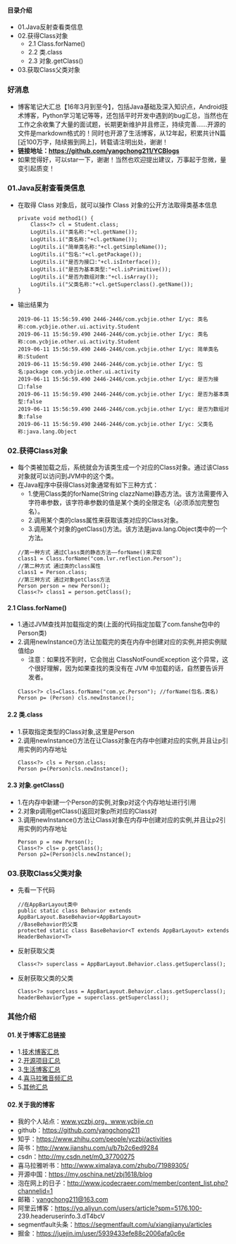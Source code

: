 #### 目录介绍
- 01.Java反射查看类信息
- 02.获得Class对象
    - 2.1 Class.forName()
    - 2.2 类.class
    - 2.3 对象.getClass()
- 03.获取Class父类对象




### 好消息
- 博客笔记大汇总【16年3月到至今】，包括Java基础及深入知识点，Android技术博客，Python学习笔记等等，还包括平时开发中遇到的bug汇总，当然也在工作之余收集了大量的面试题，长期更新维护并且修正，持续完善……开源的文件是markdown格式的！同时也开源了生活博客，从12年起，积累共计N篇[近100万字，陆续搬到网上]，转载请注明出处，谢谢！
- **链接地址：https://github.com/yangchong211/YCBlogs**
- 如果觉得好，可以star一下，谢谢！当然也欢迎提出建议，万事起于忽微，量变引起质变！




### 01.Java反射查看类信息
- 在取得 Class 对象后，就可以操作 Class 对象的公开方法取得类基本信息
    ```
    private void method1() {
        Class<?> cl = Student.class;
        LogUtils.i("类名称:"+cl.getName());
        LogUtils.i("类名称:"+cl.getName());
        LogUtils.i("简单类名称:"+cl.getSimpleName());
        LogUtils.i("包名:"+cl.getPackage());
        LogUtils.i("是否为接口:"+cl.isInterface());
        LogUtils.i("是否为基本类型:"+cl.isPrimitive());
        LogUtils.i("是否为数组对象:"+cl.isArray());
        LogUtils.i("父类名称:"+cl.getSuperclass().getName());
    }
    ```
- 输出结果为
    ```
    2019-06-11 15:56:59.490 2446-2446/com.ycbjie.other I/yc: 类名称:com.ycbjie.other.ui.activity.Student
    2019-06-11 15:56:59.490 2446-2446/com.ycbjie.other I/yc: 类名称:com.ycbjie.other.ui.activity.Student
    2019-06-11 15:56:59.490 2446-2446/com.ycbjie.other I/yc: 简单类名称:Student
    2019-06-11 15:56:59.490 2446-2446/com.ycbjie.other I/yc: 包名:package com.ycbjie.other.ui.activity
    2019-06-11 15:56:59.490 2446-2446/com.ycbjie.other I/yc: 是否为接口:false
    2019-06-11 15:56:59.490 2446-2446/com.ycbjie.other I/yc: 是否为基本类型:false
    2019-06-11 15:56:59.490 2446-2446/com.ycbjie.other I/yc: 是否为数组对象:false
    2019-06-11 15:56:59.490 2446-2446/com.ycbjie.other I/yc: 父类名称:java.lang.Object
    ```



### 02.获得Class对象
- 每个类被加载之后，系统就会为该类生成一个对应的Class对象。通过该Class对象就可以访问到JVM中的这个类。
- 在Java程序中获得Class对象通常有如下三种方式：
    - 1.使用Class类的forName\(String clazzName\)静态方法。该方法需要传入字符串参数，该字符串参数的值是某个类的全限定名（必须添加完整包名）。
    - 2.调用某个类的class属性来获取该类对应的Class对象。
    - 3.调用某个对象的getClass\(\)方法。该方法是java.lang.Object类中的一个方法。
    ```
    //第一种方式 通过Class类的静态方法——forName()来实现
    class1 = Class.forName("com.lvr.reflection.Person");
    //第二种方式 通过类的class属性
    class1 = Person.class;
    //第三种方式 通过对象getClass方法
    Person person = new Person();
    Class<?> class1 = person.getClass();
    ```


#### 2.1 Class.forName()
- 1.通过JVM查找并加载指定的类(上面的代码指定加载了com.fanshe包中的Person类)
- 2.调用newInstance()方法让加载完的类在内存中创建对应的实例,并把实例赋值给p
    - 注意：如果找不到时，它会抛出 ClassNotFoundException 这个异常，这个很好理解，因为如果查找的类没有在 JVM 中加载的话，自然要告诉开发者。
    ```
    Class<?> cls=Class.forName("com.yc.Person"); //forName(包名.类名)
    Person p= (Person) cls.newInstance();
    ```



#### 2.2 类.class
- 1.获取指定类型的Class对象,这里是Person
- 2.调用newInstance()方法在让Class对象在内存中创建对应的实例,并且让p引用实例的内存地址
    ```
    Class<?> cls = Person.class;
    Person p=(Person)cls.newInstance();
    ```


#### 2.3 对象.getClass()
- 1.在内存中新建一个Person的实例,对象p对这个内存地址进行引用
- 2.对象p调用getClass()返回对象p所对应的Class对
- 3.调用newInstance()方法让Class对象在内存中创建对应的实例,并且让p2引用实例的内存地址
    ```
    Person p = new Person();
    Class<?> cls= p.getClass();
    Person p2=(Person)cls.newInstance();
    ```


### 03.获取Class父类对象
- 先看一下代码
    ```
    //在AppBarLayout类中
    public static class Behavior extends AppBarLayout.BaseBehavior<AppBarLayout>
    //BaseBehavior的父类
    protected static class BaseBehavior<T extends AppBarLayout> extends HeaderBehavior<T>
    ```
- 反射获取父类
    ```
    Class<?> superclass = AppBarLayout.Behavior.class.getSuperclass();
    ```
- 反射获取父类的父类
    ```
    Class<?> superclass = AppBarLayout.Behavior.class.getSuperclass();
    headerBehaviorType = superclass.getSuperclass();
    ```




### 其他介绍
#### 01.关于博客汇总链接
- 1.[技术博客汇总](https://www.jianshu.com/p/614cb839182c)
- 2.[开源项目汇总](https://blog.csdn.net/m0_37700275/article/details/80863574)
- 3.[生活博客汇总](https://blog.csdn.net/m0_37700275/article/details/79832978)
- 4.[喜马拉雅音频汇总](https://www.jianshu.com/p/f665de16d1eb)
- 5.[其他汇总](https://www.jianshu.com/p/53017c3fc75d)



#### 02.关于我的博客
- 我的个人站点：www.yczbj.org，www.ycbjie.cn
- github：https://github.com/yangchong211
- 知乎：https://www.zhihu.com/people/yczbj/activities
- 简书：http://www.jianshu.com/u/b7b2c6ed9284
- csdn：http://my.csdn.net/m0_37700275
- 喜马拉雅听书：http://www.ximalaya.com/zhubo/71989305/
- 开源中国：https://my.oschina.net/zbj1618/blog
- 泡在网上的日子：http://www.jcodecraeer.com/member/content_list.php?channelid=1
- 邮箱：yangchong211@163.com
- 阿里云博客：https://yq.aliyun.com/users/article?spm=5176.100- 239.headeruserinfo.3.dT4bcV
- segmentfault头条：https://segmentfault.com/u/xiangjianyu/articles
- 掘金：https://juejin.im/user/5939433efe88c2006afa0c6e














